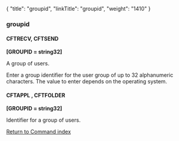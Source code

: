 {
    "title": "groupid",
    "linkTitle": "groupid",
    "weight": "1410"
}<span id="groupid"></span>

### groupid

<span id="groupid_CFTRECV"></span><span id="groupid_CFTSEND"></span>

#### CFTRECV, CFTSEND

****\[GROUPID = string32\]****

A group of users.

Enter a group identifier for the user group of up to 32 alphanumeric characters.
The value to enter depends on the operating system.

#### CFTAPPL , CFTFOLDER

****\[GROUPID = string32\]****

Identifier for a group of users.

[Return to Command index](../../)
